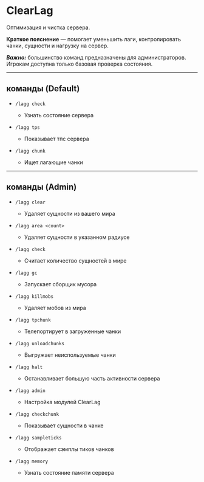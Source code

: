 # ClearLag

Оптимизация и чистка сервера.

**Краткое пояснение** — помогает уменьшить лаги, контролировать чанки, сущности и нагрузку на сервер.

***Важно:*** большинство команд предназначены для администраторов. Игрокам доступна только базовая проверка состояния.

---

## команды (Default)

* `/lagg check`

  * Узнать состояние сервера

* `/lagg tps`

  * Показывает тпс сервера

* `/lagg chunk`

  * Ищет лагающие чанки

---

## команды (Admin)

* `/lagg clear`

  * Удаляет сущности из вашего мира

* `/lagg area <count>`

  * Удаляет сущности в указанном радиусе

* `/lagg check`

  * Считает количество сущностей в мире

* `/lagg gc`

  * Запускает сборщик мусора

* `/lagg killmobs`

  * Удаляет мобов из мира

* `/lagg tpchunk`

  * Телепортирует в загруженные чанки

* `/lagg unloadchunks`

  * Выгружает неиспользуемые чанки

* `/lagg halt`

  * Останавливает большую часть активности сервера

* `/lagg admin`

  * Настройка модулей ClearLag

* `/lagg checkchunk`

  * Показывает сущности в чанке

* `/lagg sampleticks`

  * Отображает сэмплы тиков чанков

* `/lagg memory`

  * Узнать состояние памяти сервера
